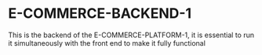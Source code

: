 # E-COMMERCE-BACKEND-1
This is the backend of the E-COMMERCE-PLATFORM-1, it is essential to run it simultaneously with the front end to make it fully functional
